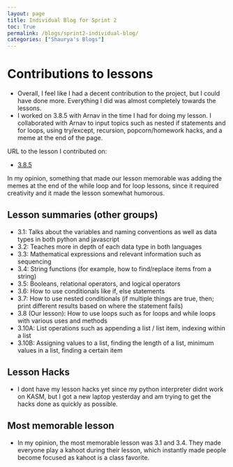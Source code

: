```yaml
---
layout: page
title: Individual Blog for Sprint 2
toc: True
permalink: /blogs/sprint2-individual-blog/
categories: ["Shaurya's Blogs"]
---
```


# Contributions to lessons

- Overall, I feel like I had a decent contribution to the project, but I could have done more. Everything I did was almost completely towards the lessons. 
- I worked on 3.8.5 with Arnav in the time I had for doing my lesson. I collaborated with Arnav to input topics such as nested if statements and for loops, using try/except, recursion, popcorn/homework hacks, and a meme at the end of the page.

URL to the lesson I contributed on: 
- [3.8.5](https://nighthawkcoders.github.io/portfolio_2025/csp/big-idea/p4/3-8-5)

In my opinion, something that made our lesson memorable was adding the memes at the end of the while loop and for loop lessons, since it required creativity and it made the lesson somewhat humorous.

## Lesson summaries (other groups)

- 3.1: Talks about the variables and naming conventions as well as data types in both python and javascript
- 3.2: Teaches more in depth of each data type in both languages
- 3.3: Mathematical expressions and relevant information such as sequencing 
- 3.4: String functions (for example, how to find/replace items from a string)
- 3.5: Booleans, relational operators, and logical operators
- 3.6: How to use conditionals like if, else statements
- 3.7: How to use nested conditionals (if multiple things are true, then; print different results based on where the statement fails)
- 3.8 (Our lesson): How to use loops such as for loops and while loops with various uses and methods
- 3.10A: List operations such as appending a list / list item, indexing within a list
- 3.10B: Assigning values to a list, finding the length of a list, minimum values in a list, finding a certain item 

## Lesson Hacks 

- I dont have my lesson hacks yet since my python interpreter didnt work on KASM, but I got a new laptop yesterday and am trying to get the hacks done as quickly as possible.

## Most memorable lesson 

- In my opinion, the most memorable lesson was 3.1 and 3.4. They made everyone play a kahoot during their lesson, which instantly made people become focused as kahoot is a class favorite. 


